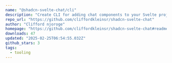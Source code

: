 ```yaml
---
name: "@shadcn-svelte-chat/cli"
description: "Create CLI for adding chat components to your Svelte project."
repo_url: "https://github.com/cliffordkleinsr/shadcn-svelte-chat"
author: "Clifford njoroge"
homepage: "https://github.com/cliffordkleinsr/shadcn-svelte-chat#readme"
downloads: 47
updated: "2025-02-25T06:54:55.032Z"
github_stars: 3
tags: 
  - tooling
---
```

